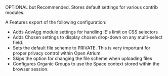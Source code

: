 OPTIONAL but Recommended. Stores default settings for various contrib modules.

A Features export of the following configuration:

- Adds AdvAgg module settings for handling IE's limit on CSS selectors
- Adds Chosen settings to display chosen drop-down on any multi-select field.
- Sets the default file scheme to PRIVATE.  This is very important for proper
  privacy control within Open Atrium.
- Skips the option for changing the file scheme when uploading files
- Configures Organic Groups to use the Space context stored within the browser session.
